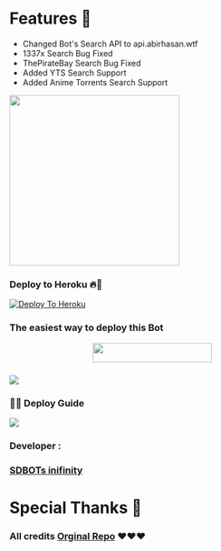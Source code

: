 
<h1> Features 🔆 </h1>

- Changed Bot's Search API to api.abirhasan.wtf
- 1337x Search Bug Fixed
- ThePirateBay Search Bug Fixed
- Added YTS Search Support
- Added Anime Torrents Search Support

<img src="https://telegra.ph/file/9cb61e9f856e4962d04f3.jpg" width="300 " height="300 "/></a></p>


















### Deploy to Heroku 🔥🕺 


[![Deploy To Heroku](https://www.herokucdn.com/deploy/button.svg)](https://heroku.com/deploy?template=https://github.com/sadew451/Torrent-search-bot)

###              The easiest way to deploy this  Bot
<p align="center"><a href="https://heroku.com/deploy?template=https://github.com/sadew451/Torrent-search-Bot"> <img src="https://img.shields.io/badge/Deploy%20To%20Heroku-blueviolet?style=for-the-badge&logo=heroku" width="210" height="34.45"/></a></p>


###   <a href="https://youtu.be/9vYgMk2k-dQ?sub_confirmation=1"><img src="https://img.shields.io/badge/How%20To-Deploy-red.svg?logo=Youtube"></a>
###  🧙‍♀️ Deploy Guide
<a href="https://www.youtube.com/channel/UCdSBUUQ1v0_IIElBR_1B72w?sub_confirmation=1"><img src="https://telegra.ph/file/beca543cd87ec72be6069.jpg"></a>

### Developer :

### [SDBOTs inifinity](https://t.me/SDBOTs_inifinity)

<h1> Special Thanks 💝 </h1>

###  All credits [Orginal Repo](https://github.com/AbirHasan2005/Torrent-Search-Bot/tree/main) ❤️❤️❤️





